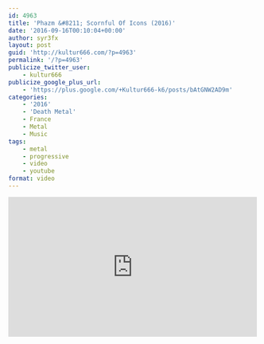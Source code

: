 ```yaml
---
id: 4963
title: 'Phazm &#8211; Scornful Of Icons (2016)'
date: '2016-09-16T00:10:04+00:00'
author: syr3fx
layout: post
guid: 'http://kultur666.com/?p=4963'
permalink: '/?p=4963'
publicize_twitter_user:
    - kultur666
publicize_google_plus_url:
    - 'https://plus.google.com/+Kultur666-k6/posts/bAtGNW2AD9m'
categories:
    - '2016'
    - 'Death Metal'
    - France
    - Metal
    - Music
tags:
    - metal
    - progressive
    - video
    - youtube
format: video
---
```


<iframe allow="accelerometer; autoplay; clipboard-write; encrypted-media; gyroscope; picture-in-picture; web-share" allowfullscreen="" frameborder="0" height="281" loading="lazy" src="https://www.youtube.com/embed/VDvQmm2N1Es?feature=oembed" title="PHAZM - Scornful of Icons" width="500"></iframe>